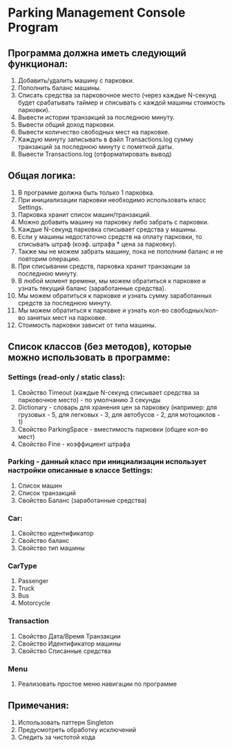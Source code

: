 # Parking Management Console Program

## Программа должна иметь следующий функционал:
1. Добавить/удалить машину с парковки.
2. Пополнить баланс машины.
3. Списать средства за парковочное место (через каждые N-секунд будет срабатывать таймер и списывать с каждой машины стоимость парковки).
4. Вывести истории транзакций за последнюю минуту.
5. Вывести общий доход парковки.
6. Вывести количество свободных мест на парковке.
7. Каждую минуту записывать в файл Transactions.log сумму транзакций за последнюю минуту с пометкой даты.
8. Вывести Transactions.log (отформатировать вывод)

## Общая логика: 
1. В программе должна быть только 1 парковка. 
2. При инициализации парковки необходимо использовать класс Settings. 
3. Парковка хранит список машин/транзакций.
4. Можно добавить машину на парковку либо забрать с парковки. 
5. Каждые N-секунд парковка списывает средства у машины. 
6. Если у машины недостаточно средств на оплату парковки, то списывать штраф (коэф. штрафа * цена за парковку). 
7. Также мы не можем забрать машину, пока не пополним баланс и не повторим операцию.
8. При списывании средств, парковка хранит транзакции за последнюю минуту. 
9. В любой момент времени, мы можем обратиться к парковке и узнать текущий баланс (заработанные средства).
10. Мы можем обратиться к парковке и узнать сумму заработанных средств за последнюю минуту. 
11. Мы можем обратиться к парковке и узнать кол-во свободных/кол-во занятых мест на парковке. 
12. Стоимость парковки зависит от типа машины.

## Список классов (без методов), которые можно использовать в программе:

### Settings (read-only / static class):
1. Свойство Timeout (каждые N-секунд списывает средства за парковочное место) - по умолчанию 3 секунды
2. Dictionary - словарь для хранения цен за парковку (например: для грузовых - 5, для легковых - 3, для автобусов - 2, для мотоциклов - 1)
3. Свойство ParkingSpace - вместимость парковки (общее кол-во мест)
4. Свойство Fine - коэффициент штрафа

### Parking - данный класс при инициализации использует настройки описанные в классе Settings:
1. Список машин
2. Список транзакций
3. Свойство Баланс (заработанные средства)

### Car:
1. Свойство идентификатор
2. Свойство баланс
3. Свойство тип машины

### CarType
1. Passenger
2. Truck
3. Bus
4. Motorcycle

### Transaction
1. Свойство Дата/Время Транзакции
2. Свойство Идентификатор машины
3. Свойство Списанные средства

### Menu
1. Реализовать простое меню навигации по программе

## Примечания:
1. Использовать паттерн Singleton
2. Предусмотреть обработку исключений
3. Следить за чистотой кода
